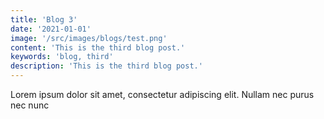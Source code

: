 ```yaml
---
title: 'Blog 3'
date: '2021-01-01'
image: '/src/images/blogs/test.png'
content: 'This is the third blog post.'
keywords: 'blog, third'
description: 'This is the third blog post.'
---
```


Lorem ipsum dolor sit amet, consectetur adipiscing elit. Nullam nec purus nec nunc
